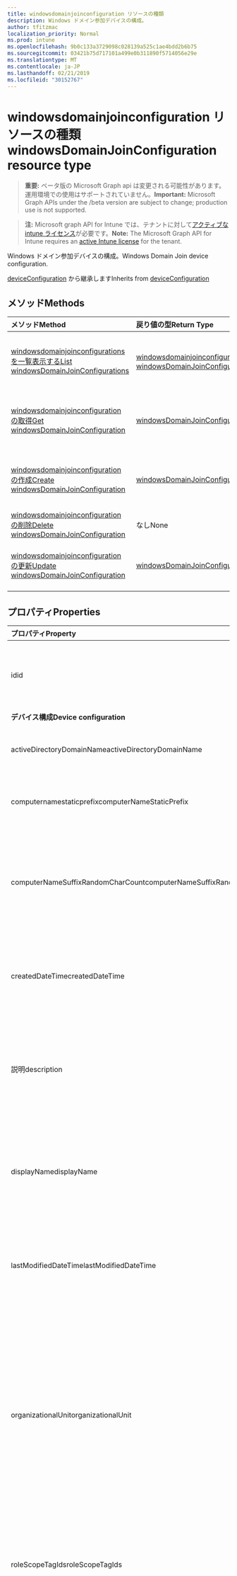```yaml
---
title: windowsdomainjoinconfiguration リソースの種類
description: Windows ドメイン参加デバイスの構成。
author: tfitzmac
localization_priority: Normal
ms.prod: intune
ms.openlocfilehash: 9b0c133a3729098c028139a525c1ae4bdd2b6b75
ms.sourcegitcommit: 03421b75d717101a499e0b311890f5714056e29e
ms.translationtype: MT
ms.contentlocale: ja-JP
ms.lasthandoff: 02/21/2019
ms.locfileid: "30152767"
---
```

# <a name="windowsdomainjoinconfiguration-resource-type"></a><span data-ttu-id="bb64a-103">windowsdomainjoinconfiguration リソースの種類</span><span class="sxs-lookup"><span data-stu-id="bb64a-103">windowsDomainJoinConfiguration resource type</span></span>

> <span data-ttu-id="bb64a-104">**重要:** ベータ版の Microsoft Graph api は変更される可能性があります。運用環境での使用はサポートされていません。</span><span class="sxs-lookup"><span data-stu-id="bb64a-104">**Important:** Microsoft Graph APIs under the /beta version are subject to change; production use is not supported.</span></span>

> <span data-ttu-id="bb64a-105">**注:** Microsoft graph API for Intune では、テナントに対して[アクティブな intune ライセンス](https://go.microsoft.com/fwlink/?linkid=839381)が必要です。</span><span class="sxs-lookup"><span data-stu-id="bb64a-105">**Note:** The Microsoft Graph API for Intune requires an [active Intune license](https://go.microsoft.com/fwlink/?linkid=839381) for the tenant.</span></span>

<span data-ttu-id="bb64a-106">Windows ドメイン参加デバイスの構成。</span><span class="sxs-lookup"><span data-stu-id="bb64a-106">Windows Domain Join device configuration.</span></span>

<span data-ttu-id="bb64a-107">[deviceConfiguration](../resources/intune-deviceconfig-deviceconfiguration.md) から継承します</span><span class="sxs-lookup"><span data-stu-id="bb64a-107">Inherits from [deviceConfiguration](../resources/intune-deviceconfig-deviceconfiguration.md)</span></span>

## <a name="methods"></a><span data-ttu-id="bb64a-108">メソッド</span><span class="sxs-lookup"><span data-stu-id="bb64a-108">Methods</span></span>
|<span data-ttu-id="bb64a-109">メソッド</span><span class="sxs-lookup"><span data-stu-id="bb64a-109">Method</span></span>|<span data-ttu-id="bb64a-110">戻り値の型</span><span class="sxs-lookup"><span data-stu-id="bb64a-110">Return Type</span></span>|<span data-ttu-id="bb64a-111">説明</span><span class="sxs-lookup"><span data-stu-id="bb64a-111">Description</span></span>|
|:---|:---|:---|
|[<span data-ttu-id="bb64a-112">windowsdomainjoinconfigurations を一覧表示する</span><span class="sxs-lookup"><span data-stu-id="bb64a-112">List windowsDomainJoinConfigurations</span></span>](../api/intune-shared-windowsdomainjoinconfiguration-list.md)|<span data-ttu-id="bb64a-113">[windowsdomainjoinconfiguration](../resources/intune-shared-windowsdomainjoinconfiguration.md)コレクション</span><span class="sxs-lookup"><span data-stu-id="bb64a-113">[windowsDomainJoinConfiguration](../resources/intune-shared-windowsdomainjoinconfiguration.md) collection</span></span>|<span data-ttu-id="bb64a-114">[windowsdomainjoinconfiguration](../resources/intune-shared-windowsdomainjoinconfiguration.md)オブジェクトのプロパティとリレーションシップをリストします。</span><span class="sxs-lookup"><span data-stu-id="bb64a-114">List properties and relationships of the [windowsDomainJoinConfiguration](../resources/intune-shared-windowsdomainjoinconfiguration.md) objects.</span></span>|
|[<span data-ttu-id="bb64a-115">windowsdomainjoinconfiguration の取得</span><span class="sxs-lookup"><span data-stu-id="bb64a-115">Get windowsDomainJoinConfiguration</span></span>](../api/intune-shared-windowsdomainjoinconfiguration-get.md)|[<span data-ttu-id="bb64a-116">windowsDomainJoinConfiguration</span><span class="sxs-lookup"><span data-stu-id="bb64a-116">windowsDomainJoinConfiguration</span></span>](../resources/intune-shared-windowsdomainjoinconfiguration.md)|<span data-ttu-id="bb64a-117">[windowsdomainjoinconfiguration](../resources/intune-shared-windowsdomainjoinconfiguration.md)オブジェクトのプロパティとリレーションシップを読み取ります。</span><span class="sxs-lookup"><span data-stu-id="bb64a-117">Read properties and relationships of the [windowsDomainJoinConfiguration](../resources/intune-shared-windowsdomainjoinconfiguration.md) object.</span></span>|
|[<span data-ttu-id="bb64a-118">windowsdomainjoinconfiguration の作成</span><span class="sxs-lookup"><span data-stu-id="bb64a-118">Create windowsDomainJoinConfiguration</span></span>](../api/intune-shared-windowsdomainjoinconfiguration-create.md)|[<span data-ttu-id="bb64a-119">windowsDomainJoinConfiguration</span><span class="sxs-lookup"><span data-stu-id="bb64a-119">windowsDomainJoinConfiguration</span></span>](../resources/intune-shared-windowsdomainjoinconfiguration.md)|<span data-ttu-id="bb64a-120">新しい[windowsdomainjoinconfiguration](../resources/intune-shared-windowsdomainjoinconfiguration.md)オブジェクトを作成します。</span><span class="sxs-lookup"><span data-stu-id="bb64a-120">Create a new [windowsDomainJoinConfiguration](../resources/intune-shared-windowsdomainjoinconfiguration.md) object.</span></span>|
|[<span data-ttu-id="bb64a-121">windowsdomainjoinconfiguration の削除</span><span class="sxs-lookup"><span data-stu-id="bb64a-121">Delete windowsDomainJoinConfiguration</span></span>](../api/intune-shared-windowsdomainjoinconfiguration-delete.md)|<span data-ttu-id="bb64a-122">なし</span><span class="sxs-lookup"><span data-stu-id="bb64a-122">None</span></span>|<span data-ttu-id="bb64a-123">[windowsdomainjoinconfiguration](../resources/intune-shared-windowsdomainjoinconfiguration.md)を削除します。</span><span class="sxs-lookup"><span data-stu-id="bb64a-123">Deletes a [windowsDomainJoinConfiguration](../resources/intune-shared-windowsdomainjoinconfiguration.md).</span></span>|<span data-ttu-id="bb64a-124">[windowsdomainjoinconfiguration](../resources/intune-shared-windowsdomainjoinconfiguration.md)オブジェクトを削除します。</span><span class="sxs-lookup"><span data-stu-id="bb64a-124">Delete a [windowsDomainJoinConfiguration](../resources/intune-shared-windowsdomainjoinconfiguration.md) object.</span></span>|
|[<span data-ttu-id="bb64a-125">windowsdomainjoinconfiguration の更新</span><span class="sxs-lookup"><span data-stu-id="bb64a-125">Update windowsDomainJoinConfiguration</span></span>](../api/intune-shared-windowsdomainjoinconfiguration-update.md)|[<span data-ttu-id="bb64a-126">windowsDomainJoinConfiguration</span><span class="sxs-lookup"><span data-stu-id="bb64a-126">windowsDomainJoinConfiguration</span></span>](../resources/intune-shared-windowsdomainjoinconfiguration.md)|<span data-ttu-id="bb64a-127">[windowsdomainjoinconfiguration](../resources/intune-shared-windowsdomainjoinconfiguration.md)オブジェクトのプロパティを更新します。</span><span class="sxs-lookup"><span data-stu-id="bb64a-127">Update the properties of a [windowsDomainJoinConfiguration](../resources/intune-shared-windowsdomainjoinconfiguration.md) object.</span></span>|

## <a name="properties"></a><span data-ttu-id="bb64a-128">プロパティ</span><span class="sxs-lookup"><span data-stu-id="bb64a-128">Properties</span></span>
|<span data-ttu-id="bb64a-129">プロパティ</span><span class="sxs-lookup"><span data-stu-id="bb64a-129">Property</span></span>|<span data-ttu-id="bb64a-130">型</span><span class="sxs-lookup"><span data-stu-id="bb64a-130">Type</span></span>|<span data-ttu-id="bb64a-131">説明</span><span class="sxs-lookup"><span data-stu-id="bb64a-131">Description</span></span>|
|:---|:---|:---|
|<span data-ttu-id="bb64a-132">id</span><span class="sxs-lookup"><span data-stu-id="bb64a-132">id</span></span>|<span data-ttu-id="bb64a-133">文字列</span><span class="sxs-lookup"><span data-stu-id="bb64a-133">String</span></span>|<span data-ttu-id="bb64a-134">エンティティのキー。</span><span class="sxs-lookup"><span data-stu-id="bb64a-134">Key of the entity.</span></span> <span data-ttu-id="bb64a-135">[deviceConfiguration](../resources/intune-deviceconfig-deviceconfiguration.md) から継承します</span><span class="sxs-lookup"><span data-stu-id="bb64a-135">Inherited from [deviceConfiguration](../resources/intune-deviceconfig-deviceconfiguration.md)</span></span>|
|<span data-ttu-id="bb64a-136">**デバイス構成**</span><span class="sxs-lookup"><span data-stu-id="bb64a-136">**Device configuration**</span></span>|
|<span data-ttu-id="bb64a-137">activeDirectoryDomainName</span><span class="sxs-lookup"><span data-stu-id="bb64a-137">activeDirectoryDomainName</span></span>|<span data-ttu-id="bb64a-138">String</span><span class="sxs-lookup"><span data-stu-id="bb64a-138">String</span></span>|<span data-ttu-id="bb64a-139">参加する Active Directory ドメイン名。</span><span class="sxs-lookup"><span data-stu-id="bb64a-139">Active Directory domain name to join.</span></span>|
|<span data-ttu-id="bb64a-140">computernamestaticprefix</span><span class="sxs-lookup"><span data-stu-id="bb64a-140">computerNameStaticPrefix</span></span>|<span data-ttu-id="bb64a-141">String</span><span class="sxs-lookup"><span data-stu-id="bb64a-141">String</span></span>|<span data-ttu-id="bb64a-142">コンピューター名に使用する固定のプレフィックス。</span><span class="sxs-lookup"><span data-stu-id="bb64a-142">Fixed prefix to be used for computer name.</span></span>|
|<span data-ttu-id="bb64a-143">computerNameSuffixRandomCharCount</span><span class="sxs-lookup"><span data-stu-id="bb64a-143">computerNameSuffixRandomCharCount</span></span>|<span data-ttu-id="bb64a-144">Int32</span><span class="sxs-lookup"><span data-stu-id="bb64a-144">Int32</span></span>|<span data-ttu-id="bb64a-145">コンピューター名のサフィックスとして使用される動的に生成される文字。</span><span class="sxs-lookup"><span data-stu-id="bb64a-145">Dynamically generated characters used as suffix for computer name.</span></span> <span data-ttu-id="bb64a-146">有効な値は 3 ~ 14</span><span class="sxs-lookup"><span data-stu-id="bb64a-146">Valid values 3 to 14</span></span>|
|<span data-ttu-id="bb64a-147">createdDateTime</span><span class="sxs-lookup"><span data-stu-id="bb64a-147">createdDateTime</span></span>|<span data-ttu-id="bb64a-148">DateTimeOffset</span><span class="sxs-lookup"><span data-stu-id="bb64a-148">DateTimeOffset</span></span>|<span data-ttu-id="bb64a-149">オブジェクトが作成された DateTime。</span><span class="sxs-lookup"><span data-stu-id="bb64a-149">DateTime the object was created.</span></span> <span data-ttu-id="bb64a-150">[deviceConfiguration](../resources/intune-deviceconfig-deviceconfiguration.md) から継承します</span><span class="sxs-lookup"><span data-stu-id="bb64a-150">Inherited from [deviceConfiguration](../resources/intune-deviceconfig-deviceconfiguration.md)</span></span>|
|<span data-ttu-id="bb64a-151">説明</span><span class="sxs-lookup"><span data-stu-id="bb64a-151">description</span></span>|<span data-ttu-id="bb64a-152">String</span><span class="sxs-lookup"><span data-stu-id="bb64a-152">String</span></span>|<span data-ttu-id="bb64a-153">デバイス構成について管理者が提供した説明。</span><span class="sxs-lookup"><span data-stu-id="bb64a-153">Admin provided description of the Device Configuration.</span></span> <span data-ttu-id="bb64a-154">[deviceConfiguration](../resources/intune-deviceconfig-deviceconfiguration.md) から継承します</span><span class="sxs-lookup"><span data-stu-id="bb64a-154">Inherited from [deviceConfiguration](../resources/intune-deviceconfig-deviceconfiguration.md)</span></span>|
|<span data-ttu-id="bb64a-155">displayName</span><span class="sxs-lookup"><span data-stu-id="bb64a-155">displayName</span></span>|<span data-ttu-id="bb64a-156">String</span><span class="sxs-lookup"><span data-stu-id="bb64a-156">String</span></span>|<span data-ttu-id="bb64a-157">デバイス構成について管理者が指定した名前。</span><span class="sxs-lookup"><span data-stu-id="bb64a-157">Admin provided name of the device configuration.</span></span> <span data-ttu-id="bb64a-158">[deviceConfiguration](../resources/intune-deviceconfig-deviceconfiguration.md) から継承します</span><span class="sxs-lookup"><span data-stu-id="bb64a-158">Inherited from [deviceConfiguration](../resources/intune-deviceconfig-deviceconfiguration.md)</span></span>|
|<span data-ttu-id="bb64a-159">lastModifiedDateTime</span><span class="sxs-lookup"><span data-stu-id="bb64a-159">lastModifiedDateTime</span></span>|<span data-ttu-id="bb64a-160">DateTimeOffset</span><span class="sxs-lookup"><span data-stu-id="bb64a-160">DateTimeOffset</span></span>|<span data-ttu-id="bb64a-161">オブジェクトが最後に変更された DateTime。</span><span class="sxs-lookup"><span data-stu-id="bb64a-161">DateTime the object was last modified.</span></span> <span data-ttu-id="bb64a-162">[deviceConfiguration](../resources/intune-deviceconfig-deviceconfiguration.md) から継承します</span><span class="sxs-lookup"><span data-stu-id="bb64a-162">Inherited from [deviceConfiguration](../resources/intune-deviceconfig-deviceconfiguration.md)</span></span>|
|<span data-ttu-id="bb64a-163">organizationalUnit</span><span class="sxs-lookup"><span data-stu-id="bb64a-163">organizationalUnit</span></span>|<span data-ttu-id="bb64a-164">String</span><span class="sxs-lookup"><span data-stu-id="bb64a-164">String</span></span>|<span data-ttu-id="bb64a-165">コンピューターアカウントを作成する組織単位 (OU)。</span><span class="sxs-lookup"><span data-stu-id="bb64a-165">Organizational unit (OU) where the computer account will be created.</span></span> <span data-ttu-id="bb64a-166">このパラメーターが NULL の場合は、既知のコンピューターオブジェクトコンテナーがドメイン内で公開されているものとして使用されます。</span><span class="sxs-lookup"><span data-stu-id="bb64a-166">If this parameter is NULL, the well known computer object container will be used as published in the domain.</span></span>|
|<span data-ttu-id="bb64a-167">roleScopeTagIds</span><span class="sxs-lookup"><span data-stu-id="bb64a-167">roleScopeTagIds</span></span>|<span data-ttu-id="bb64a-168">String collection</span><span class="sxs-lookup"><span data-stu-id="bb64a-168">String collection</span></span>|<span data-ttu-id="bb64a-169">このエンティティインスタンスの範囲タグのリスト。</span><span class="sxs-lookup"><span data-stu-id="bb64a-169">List of Scope Tags for this Entity instance.</span></span> <span data-ttu-id="bb64a-170">[deviceConfiguration](../resources/intune-deviceconfig-deviceconfiguration.md) から継承します</span><span class="sxs-lookup"><span data-stu-id="bb64a-170">Inherited from [deviceConfiguration](../resources/intune-deviceconfig-deviceconfiguration.md)</span></span>|
|<span data-ttu-id="bb64a-171">supportsScopeTags</span><span class="sxs-lookup"><span data-stu-id="bb64a-171">supportsScopeTags</span></span>|<span data-ttu-id="bb64a-172">ブール値</span><span class="sxs-lookup"><span data-stu-id="bb64a-172">Boolean</span></span>|<span data-ttu-id="bb64a-173">基になるデバイス構成がスコープタグの割り当てをサポートしているかどうかを示します。</span><span class="sxs-lookup"><span data-stu-id="bb64a-173">Indicates whether or not the underlying Device Configuration supports the assignment of scope tags.</span></span> <span data-ttu-id="bb64a-174">この値が false である場合、ScopeTags プロパティへの割り当ては許可されません。エンティティは、スコープを持つユーザーには表示されません。</span><span class="sxs-lookup"><span data-stu-id="bb64a-174">Assigning to the ScopeTags property is not allowed when this value is false and entities will not be visible to scoped users.</span></span> <span data-ttu-id="bb64a-175">これは Silverlight で作成された従来のポリシーに対して実行され、Azure ポータルでポリシーを削除して再作成することによって解決できます。</span><span class="sxs-lookup"><span data-stu-id="bb64a-175">This occurs for Legacy policies created in Silverlight and can be resolved by deleting and recreating the policy in the Azure Portal.</span></span> <span data-ttu-id="bb64a-176">このプロパティは読み取りのみ可能です。</span><span class="sxs-lookup"><span data-stu-id="bb64a-176">This property is read-only.</span></span> <span data-ttu-id="bb64a-177">[deviceConfiguration](../resources/intune-deviceconfig-deviceconfiguration.md) から継承します</span><span class="sxs-lookup"><span data-stu-id="bb64a-177">Inherited from [deviceConfiguration](../resources/intune-deviceconfig-deviceconfiguration.md)</span></span>|
|<span data-ttu-id="bb64a-178">version</span><span class="sxs-lookup"><span data-stu-id="bb64a-178">version</span></span>|<span data-ttu-id="bb64a-179">Int32</span><span class="sxs-lookup"><span data-stu-id="bb64a-179">Int32</span></span>|<span data-ttu-id="bb64a-180">デバイス構成のバージョン。</span><span class="sxs-lookup"><span data-stu-id="bb64a-180">Version of the device configuration.</span></span> <span data-ttu-id="bb64a-181">[deviceConfiguration](../resources/intune-deviceconfig-deviceconfiguration.md) から継承します</span><span class="sxs-lookup"><span data-stu-id="bb64a-181">Inherited from [deviceConfiguration](../resources/intune-deviceconfig-deviceconfiguration.md)</span></span>|

## <a name="relationships"></a><span data-ttu-id="bb64a-182">リレーションシップ</span><span class="sxs-lookup"><span data-stu-id="bb64a-182">Relationships</span></span>
|<span data-ttu-id="bb64a-183">リレーションシップ</span><span class="sxs-lookup"><span data-stu-id="bb64a-183">Relationship</span></span>|<span data-ttu-id="bb64a-184">型</span><span class="sxs-lookup"><span data-stu-id="bb64a-184">Type</span></span>|<span data-ttu-id="bb64a-185">説明</span><span class="sxs-lookup"><span data-stu-id="bb64a-185">Description</span></span>|
|:---|:---|:---|
|<span data-ttu-id="bb64a-186">**デバイス構成**</span><span class="sxs-lookup"><span data-stu-id="bb64a-186">**Device configuration**</span></span>|
|<span data-ttu-id="bb64a-187">assignments</span><span class="sxs-lookup"><span data-stu-id="bb64a-187">assignments</span></span>|<span data-ttu-id="bb64a-188">[deviceConfigurationAssignment](../resources/intune-deviceconfig-deviceconfigurationassignment.md) コレクション</span><span class="sxs-lookup"><span data-stu-id="bb64a-188">[deviceConfigurationAssignment](../resources/intune-deviceconfig-deviceconfigurationassignment.md) collection</span></span>|<span data-ttu-id="bb64a-189">デバイスの構成プロファイルの割り当てのリスト。</span><span class="sxs-lookup"><span data-stu-id="bb64a-189">The list of assignments for the device configuration profile.</span></span> <span data-ttu-id="bb64a-190">[deviceConfiguration](../resources/intune-deviceconfig-deviceconfiguration.md) から継承します</span><span class="sxs-lookup"><span data-stu-id="bb64a-190">Inherited from [deviceConfiguration](../resources/intune-deviceconfig-deviceconfiguration.md)</span></span>|
|<span data-ttu-id="bb64a-191">deviceSettingStateSummaries</span><span class="sxs-lookup"><span data-stu-id="bb64a-191">deviceSettingStateSummaries</span></span>|<span data-ttu-id="bb64a-192">[settingStateDeviceSummary](../resources/intune-deviceconfig-settingstatedevicesummary.md) コレクション</span><span class="sxs-lookup"><span data-stu-id="bb64a-192">[settingStateDeviceSummary](../resources/intune-deviceconfig-settingstatedevicesummary.md) collection</span></span>|<span data-ttu-id="bb64a-193">デバイス構成設定状態のデバイスの要約 ([deviceConfiguration](../resources/intune-deviceconfig-deviceconfiguration.md) から継承)</span><span class="sxs-lookup"><span data-stu-id="bb64a-193">Device Configuration Setting State Device Summary Inherited from [deviceConfiguration](../resources/intune-deviceconfig-deviceconfiguration.md)</span></span>|
|<span data-ttu-id="bb64a-194">deviceStatuses</span><span class="sxs-lookup"><span data-stu-id="bb64a-194">deviceStatuses</span></span>|<span data-ttu-id="bb64a-195">[deviceConfigurationDeviceStatus](../resources/intune-deviceconfig-deviceconfigurationdevicestatus.md) コレクション</span><span class="sxs-lookup"><span data-stu-id="bb64a-195">[deviceConfigurationDeviceStatus](../resources/intune-deviceconfig-deviceconfigurationdevicestatus.md) collection</span></span>|<span data-ttu-id="bb64a-196">デバイスごとのデバイス構成のインストール状況。</span><span class="sxs-lookup"><span data-stu-id="bb64a-196">Device configuration installation status by device.</span></span> <span data-ttu-id="bb64a-197">[deviceConfiguration](../resources/intune-deviceconfig-deviceconfiguration.md) から継承します</span><span class="sxs-lookup"><span data-stu-id="bb64a-197">Inherited from [deviceConfiguration](../resources/intune-deviceconfig-deviceconfiguration.md)</span></span>|
|<span data-ttu-id="bb64a-198">deviceStatusOverview</span><span class="sxs-lookup"><span data-stu-id="bb64a-198">deviceStatusOverview</span></span>|[<span data-ttu-id="bb64a-199">deviceConfigurationDeviceOverview</span><span class="sxs-lookup"><span data-stu-id="bb64a-199">deviceConfigurationDeviceOverview</span></span>](../resources/intune-deviceconfig-deviceconfigurationdeviceoverview.md)|<span data-ttu-id="bb64a-200">デバイス構成のデバイス状態の概要 ([deviceConfiguration](../resources/intune-deviceconfig-deviceconfiguration.md) から継承)</span><span class="sxs-lookup"><span data-stu-id="bb64a-200">Device Configuration devices status overview Inherited from [deviceConfiguration](../resources/intune-deviceconfig-deviceconfiguration.md)</span></span>|
|<span data-ttu-id="bb64a-201">groupAssignments</span><span class="sxs-lookup"><span data-stu-id="bb64a-201">groupAssignments</span></span>|<span data-ttu-id="bb64a-202">[deviceConfigurationGroupAssignment](../resources/intune-deviceconfig-deviceconfigurationgroupassignment.md)コレクション</span><span class="sxs-lookup"><span data-stu-id="bb64a-202">[deviceConfigurationGroupAssignment](../resources/intune-deviceconfig-deviceconfigurationgroupassignment.md) collection</span></span>|<span data-ttu-id="bb64a-203">デバイスの構成プロファイルのグループ割り当てのリストです。</span><span class="sxs-lookup"><span data-stu-id="bb64a-203">The list of group assignments for the device configuration profile.</span></span> <span data-ttu-id="bb64a-204">[deviceConfiguration](../resources/intune-deviceconfig-deviceconfiguration.md) から継承します</span><span class="sxs-lookup"><span data-stu-id="bb64a-204">Inherited from [deviceConfiguration](../resources/intune-deviceconfig-deviceconfiguration.md)</span></span>|
|<span data-ttu-id="bb64a-205">networkaccessconfigurations</span><span class="sxs-lookup"><span data-stu-id="bb64a-205">networkAccessConfigurations</span></span>|<span data-ttu-id="bb64a-206">[deviceConfiguration](../resources/intune-deviceconfig-deviceconfiguration.md) コレクション</span><span class="sxs-lookup"><span data-stu-id="bb64a-206">[deviceConfiguration](../resources/intune-deviceconfig-deviceconfiguration.md) collection</span></span>|<span data-ttu-id="bb64a-207">ネットワーク接続に必要なデバイス構成への参照</span><span class="sxs-lookup"><span data-stu-id="bb64a-207">Reference to device configurations required for network connectivity</span></span>|
|<span data-ttu-id="bb64a-208">userStatuses</span><span class="sxs-lookup"><span data-stu-id="bb64a-208">userStatuses</span></span>|<span data-ttu-id="bb64a-209">[deviceConfigurationUserStatus](../resources/intune-deviceconfig-deviceconfigurationuserstatus.md) コレクション</span><span class="sxs-lookup"><span data-stu-id="bb64a-209">[deviceConfigurationUserStatus](../resources/intune-deviceconfig-deviceconfigurationuserstatus.md) collection</span></span>|<span data-ttu-id="bb64a-210">ユーザーごとのデバイス構成のインストール状況。</span><span class="sxs-lookup"><span data-stu-id="bb64a-210">Device configuration installation stauts by user.</span></span> <span data-ttu-id="bb64a-211">[deviceConfiguration](../resources/intune-deviceconfig-deviceconfiguration.md) から継承します</span><span class="sxs-lookup"><span data-stu-id="bb64a-211">Inherited from [deviceConfiguration](../resources/intune-deviceconfig-deviceconfiguration.md)</span></span>|
|<span data-ttu-id="bb64a-212">userStatusOverview</span><span class="sxs-lookup"><span data-stu-id="bb64a-212">userStatusOverview</span></span>|[<span data-ttu-id="bb64a-213">deviceConfigurationUserOverview</span><span class="sxs-lookup"><span data-stu-id="bb64a-213">deviceConfigurationUserOverview</span></span>](../resources/intune-deviceconfig-deviceconfigurationuseroverview.md)|<span data-ttu-id="bb64a-214">デバイス構成のユーザー状態の概要 ([deviceConfiguration](../resources/intune-deviceconfig-deviceconfiguration.md) から継承)</span><span class="sxs-lookup"><span data-stu-id="bb64a-214">Device Configuration users status overview Inherited from [deviceConfiguration](../resources/intune-deviceconfig-deviceconfiguration.md)</span></span>|

## <a name="json-representation"></a><span data-ttu-id="bb64a-215">JSON 表記</span><span class="sxs-lookup"><span data-stu-id="bb64a-215">JSON Representation</span></span>
<span data-ttu-id="bb64a-216">以下は、リソースの JSON 表記です。</span><span class="sxs-lookup"><span data-stu-id="bb64a-216">Here is a JSON representation of the resource.</span></span>  <span data-ttu-id="bb64a-217">注: 簡潔にするために、ここに示す応答オブジェクトは切り詰められている場合があります。</span><span class="sxs-lookup"><span data-stu-id="bb64a-217">Note: The response object shown here may be truncated for brevity.</span></span> <span data-ttu-id="bb64a-218">応答オブジェクトには、呼び出しのコンテキストに関連するプロパティが含まれます。</span><span class="sxs-lookup"><span data-stu-id="bb64a-218">Response objects will contain properties relevant to the context of the call.</span></span>
<!-- {
  "blockType": "resource",
  "keyProperty": "id",
  "@odata.type": "microsoft.graph.windowsDomainJoinConfiguration"
}
-->
``` json
{
  "@odata.type": "#microsoft.graph.windowsDomainJoinConfiguration",
  "id": "String (identifier)",
  "lastModifiedDateTime": "String (timestamp)",
  "createdDateTime": "String (timestamp)",
  "description": "String",
  "displayName": "String",
  "version": 1024,
  "computerNameStaticPrefix": "String",
  "computerNameSuffixRandomCharCount": 1024,
  "activeDirectoryDomainName": "String"
}
```



